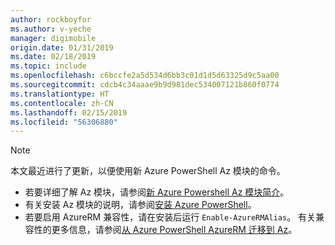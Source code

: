 ```yaml
---
author: rockboyfor
ms.author: v-yeche
manager: digimobile
origin.date: 01/31/2019
ms.date: 02/18/2019
ms.topic: include
ms.openlocfilehash: c6bccfe2a5d534d6bb3c01d1d5d63325d9c5aa00
ms.sourcegitcommit: cdcb4c34aaae9b9d981dec534007121b860f0774
ms.translationtype: HT
ms.contentlocale: zh-CN
ms.lasthandoff: 02/15/2019
ms.locfileid: "56306880"
---
```

> [!NOTE]
>
> 本文最近进行了更新，以便使用新 Azure PowerShell Az 模块的命令。 
>
> * 若要详细了解 Az 模块，请参阅[新 Azure Powershell Az 模块简介](https://docs.microsoft.com/powershell/azure/new-azureps-module-az)。
> * 有关安装 Az 模块的说明，请参阅[安装 Azure PowerShell](https://docs.microsoft.com/powershell/azure/install-az-ps)。
> * 若要启用 AzureRM 兼容性，请在安装后运行 `Enable-AzureRMAlias`。
>   有关兼容性的更多信息，请参阅[从 Azure PowerShell AzureRM 迁移到 Az](https://docs.microsoft.com/powershell/azure/migrate-from-azurerm-to-az)。

<!--Not Available on Az is already available on Cloud Shell.-->
